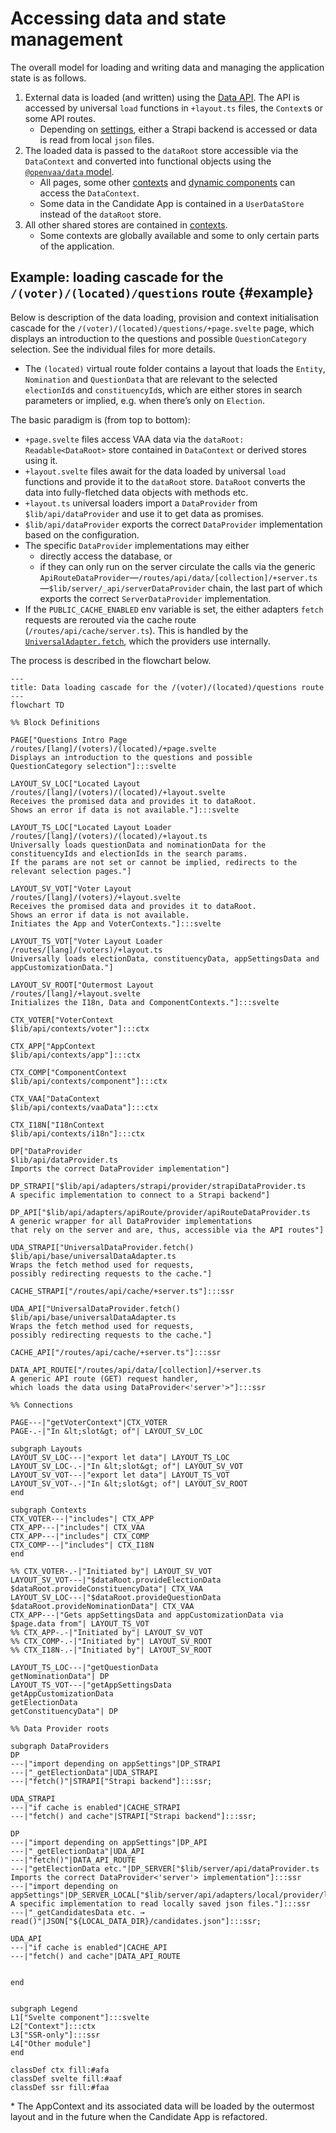 # Accessing data and state management

The overall model for loading and writing data and managing the application state is as follows.

1. External data is loaded (and written) using the [Data API](#data-api). The API is accessed by universal `load` functions in `+layout.ts` files, the `Context`s or some API routes.
   - Depending on [settings](../../packages/app-shared/src/settings/staticSettings.type.ts), either a Strapi backend is accessed or data is read from local `json` files.
2. The loaded data is passed to the `dataRoot` store accessible via the `DataContext` and converted into functional objects using the [`@openvaa/data` model](../../packages/data/).
   - All pages, some other [contexts](contexts.md) and [dynamic components](./components.md) can access the `DataContext`.
   - Some data in the Candidate App is contained in a `UserDataStore` instead of the `dataRoot` store.
3. All other shared stores are contained in [contexts](./contexts.md).
   - Some contexts are globally available and some to only certain parts of the application.

## Example: loading cascade for the `/(voter)/(located)/questions` route {#example}

Below is description of the data loading, provision and context initialisation cascade for the `/(voter)/(located)/questions/+page.svelte` page, which displays an introduction to the questions and possible `QuestionCategory` selection. See the individual files for more details.

- The `(located)` virtual route folder contains a layout that loads the `Entity`, `Nomination` and `QuestionData` that are relevant to the selected `electionId`s and `constituencyId`s, which are either stores in search parameters or implied, e.g. when there’s only on `Election`.

The basic paradigm is (from top to bottom):

- `+page.svelte` files access VAA data via the `dataRoot: Readable<DataRoot>` store contained in `DataContext` or derived stores using it.
- `+layout.svelte` files await for the data loaded by universal `load` functions and provide it to the `dataRoot` store. `DataRoot` converts the data into fully-fletched data objects with methods etc.
- `+layout.ts` universal loaders import a `DataProvider` from `$lib/api/dataProvider` and use it to get data as promises.
- `$lib/api/dataProvider` exports the correct `DataProvider` implementation based on the configuration.
- The specific `DataProvider` implementations may either
  - directly access the database, or
  - if they can only run on the server circulate the calls via the generic `ApiRouteDataProvider`—`/routes/api/data/[collection]/+server.ts`—`$lib/server/_api/serverDataProvider` chain, the last part of which exports the correct `ServerDataProvider` implementation.
- If the `PUBLIC_CACHE_ENABLED` env variable is set, the either adapters `fetch` requests are rerouted via the cache route (`/routes/api/cache/server.ts`). This is handled by the [`UniversalAdapter.fetch`](/frontend/src/lib/api/base/universalAdapter.ts), which the providers use internally.

The process is described in the flowchart below.

```mermaid
---
title: Data loading cascade for the /(voter)/(located)/questions route
---
flowchart TD

%% Block Definitions

PAGE["Questions Intro Page
/routes/[lang]/(voters)/(located)/+page.svelte
Displays an introduction to the questions and possible QuestionCategory selection"]:::svelte

LAYOUT_SV_LOC["Located Layout
/routes/[lang]/(voters)/(located)/+layout.svelte
Receives the promised data and provides it to dataRoot.
Shows an error if data is not available."]:::svelte

LAYOUT_TS_LOC["Located Layout Loader
/routes/[lang]/(voters)/(located)/+layout.ts
Universally loads questionData and nominationData for the constituencyIds and electionIds in the search params.
If the params are not set or cannot be implied, redirects to the relevant selection pages."]

LAYOUT_SV_VOT["Voter Layout
/routes/[lang]/(voters)/+layout.svelte
Receives the promised data and provides it to dataRoot.
Shows an error if data is not available.
Initiates the App and VoterContexts."]:::svelte

LAYOUT_TS_VOT["Voter Layout Loader
/routes/[lang]/(voters)/+layout.ts
Universally loads electionData, constituencyData, appSettingsData and appCustomizationData."]

LAYOUT_SV_ROOT["Outermost Layout
/routes/[lang]/+layout.svelte
Initializes the I18n, Data and ComponentContexts."]:::svelte

CTX_VOTER["VoterContext
$lib/api/contexts/voter"]:::ctx

CTX_APP["AppContext
$lib/api/contexts/app"]:::ctx

CTX_COMP["ComponentContext
$lib/api/contexts/component"]:::ctx

CTX_VAA["DataContext
$lib/api/contexts/vaaData"]:::ctx

CTX_I18N["I18nContext
$lib/api/contexts/i18n"]:::ctx

DP["DataProvider
$lib/api/dataProvider.ts
Imports the correct DataProvider implementation"]

DP_STRAPI["$lib/api/adapters/strapi/provider/strapiDataProvider.ts
A specific implementation to connect to a Strapi backend"]

DP_API["$lib/api/adapters/apiRoute/provider/apiRouteDataProvider.ts
A generic wrapper for all DataProvider implementations
that rely on the server and are, thus, accessible via the API routes"]

UDA_STRAPI["UniversalDataProvider.fetch()
$lib/api/base/universalDataAdapter.ts
Wraps the fetch method used for requests,
possibly redirecting requests to the cache."]

CACHE_STRAPI["/routes/api/cache/+server.ts"]:::ssr

UDA_API["UniversalDataProvider.fetch()
$lib/api/base/universalDataAdapter.ts
Wraps the fetch method used for requests,
possibly redirecting requests to the cache."]

CACHE_API["/routes/api/cache/+server.ts"]:::ssr

DATA_API_ROUTE["/routes/api/data/[collection]/+server.ts
A generic API route (GET) request handler,
which loads the data using DataProvider<'server'>"]:::ssr

%% Connections

PAGE---|"getVoterContext"|CTX_VOTER
PAGE-.-|"In &lt;slot&gt; of"| LAYOUT_SV_LOC

subgraph Layouts
LAYOUT_SV_LOC---|"export let data"| LAYOUT_TS_LOC
LAYOUT_SV_LOC-.-|"In &lt;slot&gt; of"| LAYOUT_SV_VOT
LAYOUT_SV_VOT---|"export let data"| LAYOUT_TS_VOT
LAYOUT_SV_VOT-.-|"In &lt;slot&gt; of"| LAYOUT_SV_ROOT
end

subgraph Contexts
CTX_VOTER---|"includes"| CTX_APP
CTX_APP---|"includes"| CTX_VAA
CTX_APP---|"includes"| CTX_COMP
CTX_COMP---|"includes"| CTX_I18N
end

%% CTX_VOTER-.-|"Initiated by"| LAYOUT_SV_VOT
LAYOUT_SV_VOT---|"$dataRoot.provideElectionData
$dataRoot.provideConstituencyData"| CTX_VAA
LAYOUT_SV_LOC---|"$dataRoot.provideQuestionData
$dataRoot.provideNominationData"| CTX_VAA
CTX_APP---|"Gets appSettingsData and appCustomizationData via $page.data from"| LAYOUT_TS_VOT
%% CTX_APP-.-|"Initiated by"| LAYOUT_SV_VOT
%% CTX_COMP-.-|"Initiated by"| LAYOUT_SV_ROOT
%% CTX_I18N-.-|"Initiated by"| LAYOUT_SV_ROOT

LAYOUT_TS_LOC---|"getQuestionData
getNominationData"| DP
LAYOUT_TS_VOT---|"getAppSettingsData
getAppCustomizationData
getElectionData
getConstituencyData"| DP

%% Data Provider roots

subgraph DataProviders
DP
---|"import depending on appSettings"|DP_STRAPI
---|"_getElectionData"|UDA_STRAPI
---|"fetch()"|STRAPI["Strapi backend"]:::ssr;

UDA_STRAPI
---|"if cache is enabled"|CACHE_STRAPI
---|"fetch() and cache"|STRAPI["Strapi backend"]:::ssr;

DP
---|"import depending on appSettings"|DP_API
---|"_getElectionData"|UDA_API
---|"fetch()"|DATA_API_ROUTE
---|"getElectionData etc."|DP_SERVER["$lib/server/api/dataProvider.ts
Imports the correct DataProvider<'server'> implementation"]:::ssr
---|"import depending on appSettings"|DP_SERVER_LOCAL["$lib/server/api/adapters/local/provider/localServerDataProvider.ts
A specific implementation to read locally saved json files."]:::ssr
---|"_getCandidatesData etc. → read()"|JSON["${LOCAL_DATA_DIR}/candidates.json"]:::ssr;

UDA_API
---|"if cache is enabled"|CACHE_API
---|"fetch() and cache"|DATA_API_ROUTE


end


subgraph Legend
L1["Svelte component"]:::svelte
L2["Context"]:::ctx
L3["SSR-only"]:::ssr
L4["Other module"]
end

classDef ctx fill:#afa
classDef svelte fill:#aaf
classDef ssr fill:#faa
```

\* The AppContext and its associated data will be loaded by the outermost layout and in the future when the Candidate App is refactored.
